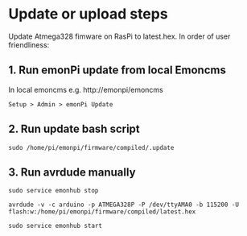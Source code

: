 # Update or upload steps

Update Atmega328 fimware on RasPi to latest.hex. In order of user friendliness:

## 1. Run emonPi update from local Emoncms 

In local emoncms e.g. http://emonpi/emoncms

`Setup > Admin > emonPi Update`

## 2. Run update bash script

	sudo /home/pi/emonpi/firmware/compiled/.update	

## 3. Run avrdude manually

	sudo service emonhub stop

	avrdude -v -c arduino -p ATMEGA328P -P /dev/ttyAMA0 -b 115200 -U flash:w:/home/pi/emonpi/firmware/compiled/latest.hex
	
	sudo service emonhub start
